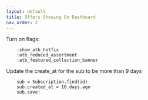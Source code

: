 ```yaml
---
layout: default
title: Offers Showing On Dashboard
nav_order: 2
---
```


Turn on flags:

````
    :show_atb_hotfix
    :atb_reduced_assortment 
    :atb_featured_collection_banner
````
Update the create_at for the sub to be more than 9 days
````
    sub = Subscription.find(id)
    sub.created_at = 10.days.ago
    sub.save!
````